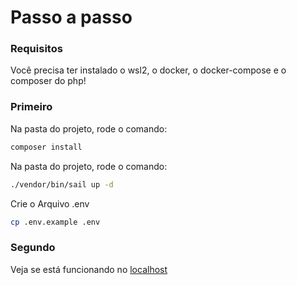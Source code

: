
# Passo a passo
### Requisitos
Você precisa ter instalado o wsl2, o docker, o docker-compose e o composer do php!

### Primeiro
Na pasta do projeto, rode o comando:
```sh
composer install
```
Na pasta do projeto, rode o comando:
```sh
./vendor/bin/sail up -d
```
Crie o Arquivo .env
```sh
cp .env.example .env
```

### Segundo
Veja se está funcionando no <a href="localhost">localhost</a>
